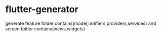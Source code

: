 # flutter-generator
generate feature folder contains(model,notifiers,providers,services) and screen folder contains(views,widgets)
